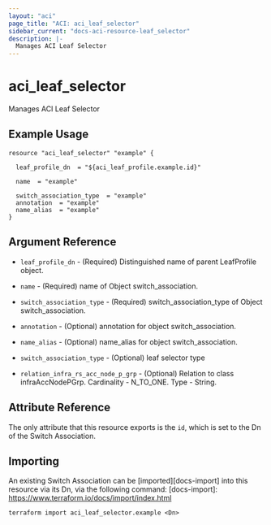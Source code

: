 ```yaml
---
layout: "aci"
page_title: "ACI: aci_leaf_selector"
sidebar_current: "docs-aci-resource-leaf_selector"
description: |-
  Manages ACI Leaf Selector
---
```


# aci_leaf_selector #
Manages ACI Leaf Selector

## Example Usage ##

```hcl
resource "aci_leaf_selector" "example" {

  leaf_profile_dn  = "${aci_leaf_profile.example.id}"

  name  = "example"

  switch_association_type  = "example"
  annotation  = "example"
  name_alias  = "example"
}
```
## Argument Reference ##
* `leaf_profile_dn` - (Required) Distinguished name of parent LeafProfile object.
* `name` - (Required) name of Object switch_association.
* `switch_association_type` - (Required) switch_association_type of Object switch_association.
* `annotation` - (Optional) annotation for object switch_association.
* `name_alias` - (Optional) name_alias for object switch_association.
* `switch_association_type` - (Optional) leaf selector type

* `relation_infra_rs_acc_node_p_grp` - (Optional) Relation to class infraAccNodePGrp. Cardinality - N_TO_ONE. Type - String.
                


## Attribute Reference

The only attribute that this resource exports is the `id`, which is set to the
Dn of the Switch Association.

## Importing ##

An existing Switch Association can be [imported][docs-import] into this resource via its Dn, via the following command:
[docs-import]: https://www.terraform.io/docs/import/index.html


```
terraform import aci_leaf_selector.example <Dn>
```

